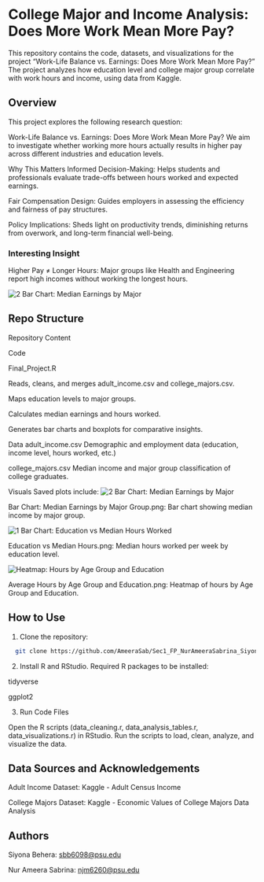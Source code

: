 # College Major and Income Analysis: Does More Work Mean More Pay?

This repository contains the code, datasets, and visualizations for the project “Work-Life Balance vs. Earnings: Does More Work Mean More Pay?” The project analyzes how education level and college major group correlate with work hours and income, using data from Kaggle.

## Overview

This project explores the following research question:

Work-Life Balance vs. Earnings: Does More Work Mean More Pay?
We aim to investigate whether working more hours actually results in higher pay across different industries and education levels.

Why This Matters
Informed Decision-Making: Helps students and professionals evaluate trade-offs between hours worked and expected earnings.

Fair Compensation Design: Guides employers in assessing the efficiency and fairness of pay structures.

Policy Implications: Sheds light on productivity trends, diminishing returns from overwork, and long-term financial well-being.


### Interesting Insight

Higher Pay ≠ Longer Hours: Major groups like Health and Engineering report high incomes without working the longest hours. 

![2  Bar Chart: Median Earnings by Major](https://github.com/user-attachments/assets/1f773823-a215-4b45-89df-3361f9219f40)



## Repo Structure
 
Repository Content

Code

Final_Project.R

Reads, cleans, and merges adult_income.csv and college_majors.csv.

Maps education levels to major groups.

Calculates median earnings and hours worked.

Generates bar charts and boxplots for comparative insights.

Data
adult_income.csv
Demographic and employment data (education, income level, hours worked, etc.)

college_majors.csv
Median income and major group classification of college graduates.

Visuals
Saved plots include:
![2  Bar Chart: Median Earnings by Major](https://github.com/user-attachments/assets/480ff7b5-9aaa-41d0-9f7c-8bd07a1c072b)

Bar Chart: Median Earnings by Major Group.png: Bar chart showing median income by major group.


![1  Bar Chart: Education vs Median Hours Worked](https://github.com/user-attachments/assets/4647ceb3-b362-46d0-b340-5e7b102becaa)

Education vs Median Hours.png: Median hours worked per week by education level.


![Heatmap: Hours by Age Group and Education](https://github.com/user-attachments/assets/d8d55a03-2520-45c0-a011-d4a5e12ccce7)

Average Hours by Age Group and Education.png: Heatmap of hours by Age Group and Education. 

## How to Use

1. Clone the repository:

 ```bash
   git clone https://github.com/AmeeraSab/Sec1_FP_NurAmeeraSabrina_SiyonaBehera.git
   ```

2. Install R and RStudio. 
Required R packages to be installed:

  tidyverse

  ggplot2

3. Run Code Files
   
  Open the R scripts (data_cleaning.r, data_analysis_tables.r, data_visualizations.r) in RStudio.
  Run the scripts to load, clean, analyze, and visualize the data.

## Data Sources and Acknowledgements

Adult Income Dataset: Kaggle - Adult Census Income

College Majors Dataset: Kaggle - Economic Values of College Majors Data Analysis


## Authors

Siyona Behera: sbb6098@psu.edu

Nur Ameera Sabrina: njm6260@psu.edu
